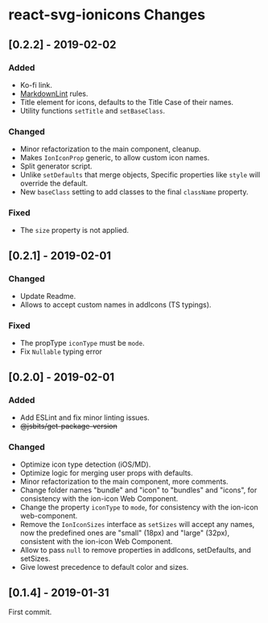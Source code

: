 # react-svg-ionicons Changes

## \[0.2.2] - 2019-02-02

### Added

- Ko-fi link.
- [MarkdownLint](https://www.npmjs.com/package/markdownlint) rules.
- Title element for icons, defaults to the Title Case of their names.
- Utility functions `setTitle` and `setBaseClass`.

### Changed

- Minor refactorization to the main component, cleanup.
- Makes `IonIconProp` generic, to allow custom icon names.
- Split generator script.
- Unlike `setDefaults` that merge objects, Specific properties like `style` will override the default.
- New `baseClass` setting to add classes to the final `className` property.

### Fixed

- The `size` property is not applied.

## \[0.2.1] - 2019-02-01

### Changed

- Update Readme.
- Allows to accept custom names in addIcons (TS typings).

### Fixed

- The propType `iconType` must be `mode`.
- Fix `Nullable` typing error

## \[0.2.0] - 2019-02-01

### Added

- Add ESLint and fix minor linting issues.
- ~~@jsbits/get-package-version~~

### Changed

- Optimize icon type detection (iOS/MD).
- Optimize logic for merging user props with defaults.
- Minor refactorization to the main component, more comments.
- Change folder names "bundle" and "icon" to "bundles" and "icons", for consistency with the ion-icon Web Component.
- Change the property `iconType` to `mode`, for consistency with the ion-icon web-component.
- Remove the `IonIconSizes` interface as `setSizes` will accept any names, now the predefined ones are "small" (18px) and "large" (32px), consistent with the ion-icon Web Component.
- Allow to pass `null` to remove properties in addIcons, setDefaults, and setSizes.
- Give lowest precedence to default color and sizes.

## \[0.1.4] - 2019-01-31

First commit.

